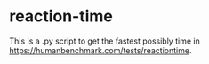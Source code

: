 # reaction-time
This is a .py script to get the fastest possibly time in https://humanbenchmark.com/tests/reactiontime.

